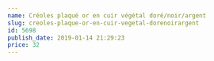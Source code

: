 ```yaml
---
name: Créoles plaqué or en cuir végétal doré/noir/argent
slug: creoles-plaque-or-en-cuir-vegetal-dorenoirargent
id: 5698
publish_date: 2019-01-14 21:29:23
price: 32
---
```


